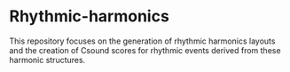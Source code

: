 # Rhythmic-harmonics
This repository focuses on the generation of rhythmic harmonics layouts and the creation of Csound scores for rhythmic events derived from these harmonic structures.
